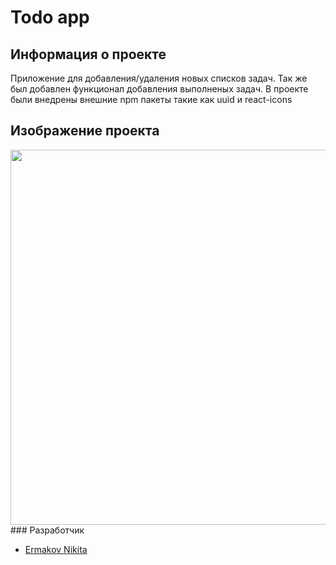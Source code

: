 # Todo app

## Информация о проекте
Приложение для добавления/удаления новых списков задач. Так же был добавлен функционал добавления выполненых задач. В проекте были внедрены внешние npm пакеты такие как uuid и react-icons

## Изображение проекта

<img src="https://i.ibb.co/jh8XM9N/image.png" width="600px">
### Разработчик

- [Ermakov Nikita](https://github.com/agr0meow)
